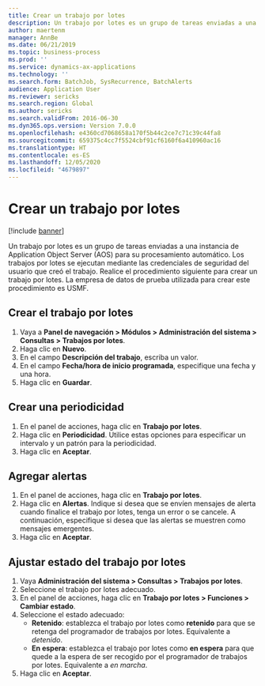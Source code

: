 ```yaml
---
title: Crear un trabajo por lotes
description: Un trabajo por lotes es un grupo de tareas enviadas a una instancia de Application Object Server (AOS) para su procesamiento automático.
author: maertenm
manager: AnnBe
ms.date: 06/21/2019
ms.topic: business-process
ms.prod: ''
ms.service: dynamics-ax-applications
ms.technology: ''
ms.search.form: BatchJob, SysRecurrence, BatchAlerts
audience: Application User
ms.reviewer: sericks
ms.search.region: Global
ms.author: sericks
ms.search.validFrom: 2016-06-30
ms.dyn365.ops.version: Version 7.0.0
ms.openlocfilehash: e4360cd7068658a170f5b44c2ce7c71c39c44fa8
ms.sourcegitcommit: 659375c4cc7f5524cbf91cf6160f6a410960ac16
ms.translationtype: HT
ms.contentlocale: es-ES
ms.lasthandoff: 12/05/2020
ms.locfileid: "4679897"
---
```

# <a name="create-a-batch-job"></a>Crear un trabajo por lotes

[!include [banner](../../includes/banner.md)]

Un trabajo por lotes es un grupo de tareas enviadas a una instancia de Application Object Server (AOS) para su procesamiento automático. Los trabajos por lotes se ejecutan mediante las credenciales de seguridad del usuario que creó el trabajo. Realice el procedimiento siguiente para crear un trabajo por lotes. La empresa de datos de prueba utilizada para crear este procedimiento es USMF.


## <a name="create-the-batch-job"></a>Crear el trabajo por lotes
1. Vaya a **Panel de navegación > Módulos > Administración del sistema > Consultas > Trabajos por lotes**.
2. Haga clic en **Nuevo**.
3. En el campo **Descripción del trabajo**, escriba un valor.
4. En el campo **Fecha/hora de inicio programada**, especifique una fecha y una hora.
5. Haga clic en **Guardar**.

## <a name="create-a-recurrence"></a>Crear una periodicidad
1. En el panel de acciones, haga clic en **Trabajo por lotes**.
2. Haga clic en **Periodicidad**. Utilice estas opciones para especificar un intervalo y un patrón para la periodicidad.  
3. Haga clic en **Aceptar**.

## <a name="add-alerts"></a>Agregar alertas
1. En el panel de acciones, haga clic en **Trabajo por lotes**.
2. Haga clic en **Alertas**. Indique si desea que se envíen mensajes de alerta cuando finalice el trabajo por lotes, tenga un error o se cancele. A continuación, especifique si desea que las alertas se muestren como mensajes emergentes.   
3. Haga clic en **Aceptar**.

## <a name="adjust-batch-job-status"></a>Ajustar estado del trabajo por lotes
1. Vaya **Administración del sistema > Consultas > Trabajos por lotes**.
2. Seleccione el trabajo por lotes adecuado.
3. En el panel de acciones, haga clic en **Trabajo por lotes > Funciones > Cambiar estado**.
4. Seleccione el estado adecuado:
    - **Retenido**: establezca el trabajo por lotes como **retenido** para que se retenga del programador de trabajos por lotes. Equivalente a *detenido*.
    - **En espera**: establezca el trabajo por lotes como **en espera** para que quede a la espera de ser recogido por el programador de trabajos por lotes. Equivalente a *en marcha*.
5. Haga clic en **Aceptar**.
